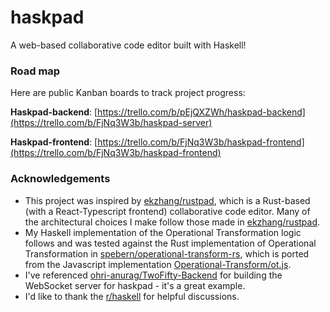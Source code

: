 # haskpad
A web-based collaborative code editor built with Haskell! 


### Road map
Here are public Kanban boards to track project progress:

**Haskpad-backend**:
[https://trello.com/b/pEjQXZWh/haskpad-backend](https://trello.com/b/FjNq3W3b/haskpad-server)

**Haskpad-frontend**:
[https://trello.com/b/FjNq3W3b/haskpad-frontend](https://trello.com/b/FjNq3W3b/haskpad-frontend)

### Acknowledgements
- This project was inspired by [ekzhang/rustpad](https://github.com/ekzhang/rustpad), which is a Rust-based (with a React-Typescript frontend) collaborative code editor. Many of the architectural choices I make follow those made in [ekzhang/rustpad](https://github.com/ekzhang/rustpad).
- My Haskell implementation of the Operational Transformation logic follows and was tested against the Rust implementation of Operational Transformation in [spebern/operational-transform-rs](https://github.com/spebern/operational-transform-rs), which is ported from the Javascript implementation [Operational-Transform/ot.js](https://github.com/Operational-Transformation/ot.js/).
- I've referenced [ohri-anurag/TwoFifty-Backend](https://github.com/ohri-anurag/TwoFifty-Backend) for building the WebSocket server for haskpad - it's a great example. 
- I'd like to thank the [r/haskell](https://www.reddit.com/r/haskell/) for helpful discussions. 
